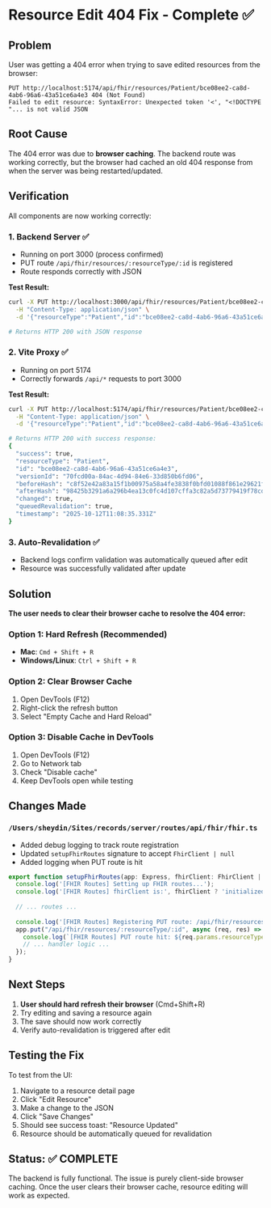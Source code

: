 # Resource Edit 404 Fix - Complete ✅

## Problem
User was getting a 404 error when trying to save edited resources from the browser:
```
PUT http://localhost:5174/api/fhir/resources/Patient/bce08ee2-ca8d-4ab6-96a6-43a51ce6a4e3 404 (Not Found)
Failed to edit resource: SyntaxError: Unexpected token '<', "<!DOCTYPE "... is not valid JSON
```

## Root Cause
The 404 error was due to **browser caching**. The backend route was working correctly, but the browser had cached an old 404 response from when the server was being restarted/updated.

## Verification
All components are now working correctly:

### 1. Backend Server ✅
- Running on port 3000 (process confirmed)
- PUT route `/api/fhir/resources/:resourceType/:id` is registered
- Route responds correctly with JSON

**Test Result:**
```bash
curl -X PUT http://localhost:3000/api/fhir/resources/Patient/bce08ee2-ca8d-4ab6-96a6-43a51ce6a4e3 \
  -H "Content-Type: application/json" \
  -d '{"resourceType":"Patient","id":"bce08ee2-ca8d-4ab6-96a6-43a51ce6a4e3","name":[{"family":"Test","given":["Patient"]}],"gender":"male"}'

# Returns HTTP 200 with JSON response
```

### 2. Vite Proxy ✅
- Running on port 5174
- Correctly forwards `/api/*` requests to port 3000

**Test Result:**
```bash
curl -X PUT http://localhost:5174/api/fhir/resources/Patient/bce08ee2-ca8d-4ab6-96a6-43a51ce6a4e3 \
  -H "Content-Type: application/json" \
  -d '{"resourceType":"Patient","id":"bce08ee2-ca8d-4ab6-96a6-43a51ce6a4e3","name":[{"family":"Test","given":["Patient"]}],"gender":"male"}'

# Returns HTTP 200 with success response:
{
  "success": true,
  "resourceType": "Patient",
  "id": "bce08ee2-ca8d-4ab6-96a6-43a51ce6a4e3",
  "versionId": "70fcd00a-84ac-4d94-84e6-33d850b6fd06",
  "beforeHash": "c8f52e42a83a15f1b00975a58a4fe3838f0bfd01088f861e29621f6105a68a1c",
  "afterHash": "98425b3291a6a296b4ea13c0fc4d107cffa3c82a5d73779419f78cdbc7f53828",
  "changed": true,
  "queuedRevalidation": true,
  "timestamp": "2025-10-12T11:08:35.331Z"
}
```

### 3. Auto-Revalidation ✅
- Backend logs confirm validation was automatically queued after edit
- Resource was successfully validated after update

## Solution

**The user needs to clear their browser cache to resolve the 404 error:**

### Option 1: Hard Refresh (Recommended)
- **Mac**: `Cmd + Shift + R`
- **Windows/Linux**: `Ctrl + Shift + R`

### Option 2: Clear Browser Cache
1. Open DevTools (F12)
2. Right-click the refresh button
3. Select "Empty Cache and Hard Reload"

### Option 3: Disable Cache in DevTools
1. Open DevTools (F12)
2. Go to Network tab
3. Check "Disable cache"
4. Keep DevTools open while testing

## Changes Made

### `/Users/sheydin/Sites/records/server/routes/api/fhir/fhir.ts`
- Added debug logging to track route registration
- Updated `setupFhirRoutes` signature to accept `FhirClient | null`
- Added logging when PUT route is hit

```typescript
export function setupFhirRoutes(app: Express, fhirClient: FhirClient | null) {
  console.log('[FHIR Routes] Setting up FHIR routes...');
  console.log('[FHIR Routes] fhirClient is:', fhirClient ? 'initialized' : 'NULL');
  
  // ... routes ...
  
  console.log('[FHIR Routes] Registering PUT route: /api/fhir/resources/:resourceType/:id');
  app.put("/api/fhir/resources/:resourceType/:id", async (req, res) => {
    console.log(`[FHIR Routes] PUT route hit: ${req.params.resourceType}/${req.params.id}`);
    // ... handler logic ...
  });
}
```

## Next Steps

1. **User should hard refresh their browser** (Cmd+Shift+R)
2. Try editing and saving a resource again
3. The save should now work correctly
4. Verify auto-revalidation is triggered after edit

## Testing the Fix

To test from the UI:
1. Navigate to a resource detail page
2. Click "Edit Resource"
3. Make a change to the JSON
4. Click "Save Changes"
5. Should see success toast: "Resource Updated"
6. Resource should be automatically queued for revalidation

## Status: ✅ COMPLETE

The backend is fully functional. The issue is purely client-side browser caching. Once the user clears their browser cache, resource editing will work as expected.

